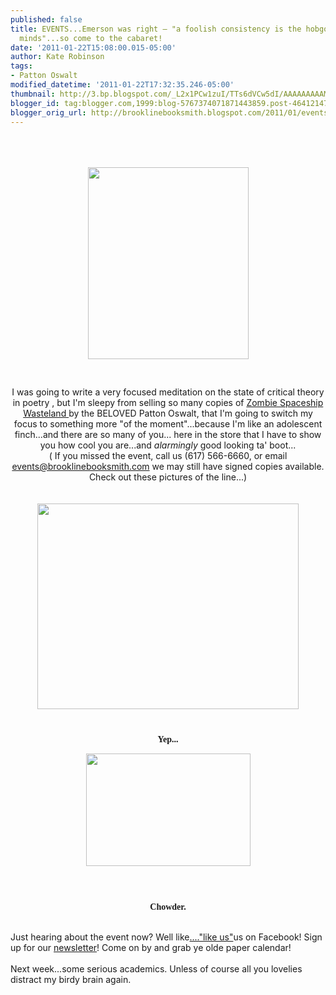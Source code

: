 ```yaml
---
published: false
title: EVENTS...Emerson was right — "a foolish consistency is the hobgoblin of little
  minds"...so come to the cabaret!
date: '2011-01-22T15:08:00.015-05:00'
author: Kate Robinson
tags:
- Patton Oswalt
modified_datetime: '2011-01-22T17:32:35.246-05:00'
thumbnail: http://3.bp.blogspot.com/_L2x1PCw1zuI/TTs6dVCw5dI/AAAAAAAAAMU/6rFUwMbyuQE/s72-c/david-bowie-138.jpg
blogger_id: tag:blogger.com,1999:blog-5767374071871443859.post-4641214712905806354
blogger_orig_url: http://brooklinebooksmith.blogspot.com/2011/01/eventsemerson-was-right-foolish.html
---
```


<div align="center"><br /></div><br /><div align="center"><br /></div><img style="TEXT-ALIGN: center; MARGIN: 0px auto 10px; WIDTH: 257px; DISPLAY: block; HEIGHT: 307px; CURSOR: hand" id="BLOGGER_PHOTO_ID_5565106040085734866" border="0" alt="" src="http://3.bp.blogspot.com/_L2x1PCw1zuI/TTs6dVCw5dI/AAAAAAAAAMU/6rFUwMbyuQE/s400/david-bowie-138.jpg" /><br /><br /><div align="center">I was going to write a very focused meditation on the state of critical theory in poetry , but I'm sleepy from selling so many copies of <a href="http://www.brooklinebooksmith-shop.com/book/9781439149089">Zombie Spaceship Wasteland </a>by the BELOVED Patton Oswalt, that I'm going to switch my focus to something more "of the moment"...because I'm like an adolescent finch...and there are so many of you... here in the store that I have to show you how cool you are...and <em>alarmingly</em> good looking ta' boot...<br /></div><div align="center">( If you missed the event, call us (617) 566-6660, or email <a href="mailto:events@brooklinebooksmith.com">events@brooklinebooksmith.com</a> we may still have signed copies available. Check out these pictures of the line...)</div><br /><div align="center"><br /></div><img style="TEXT-ALIGN: center; MARGIN: 0px auto 10px; WIDTH: 418px; DISPLAY: block; HEIGHT: 329px; CURSOR: hand" id="BLOGGER_PHOTO_ID_5565109150805254258" border="0" alt="" src="http://4.bp.blogspot.com/_9hWTUgNRjUU/TTs9SZYF4HI/AAAAAAAAACQ/30pVS_AAXsY/s320/line%2Bpatton%2B2.JPG" /><br /><p align="center"><strong><span style="font-family:verdana;">Yep... </p><img style="TEXT-ALIGN: center; MARGIN: 0px auto 10px; WIDTH: 263px; DISPLAY: block; HEIGHT: 180px; CURSOR: hand" id="BLOGGER_PHOTO_ID_5565112895929095938" border="0" alt="" src="http://3.bp.blogspot.com/_L2x1PCw1zuI/TTtAsZDMlwI/AAAAAAAAAMc/aG-A_RrCIZ8/s400/line%2Bpatton.bmp" /></span></strong><br /><br /><p align="center"><strong><span style="font-family:verdana;">Chowder.</span></strong><br /><br /></p>Just hearing about the event now? Well like<a href="http://www.facebook.com/home.php#!/brooklinebooksmith">...."like us"</a>us on Facebook! Sign up for our <a href="http://www.brooklinebooksmith.com/b-mail.htm">newsletter</a>! Come on by and grab ye olde paper calendar!<br /><br />Next week...some serious academics. Unless of course all you lovelies distract my birdy brain again.